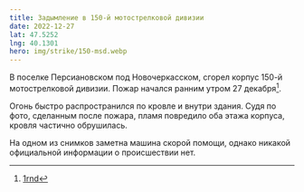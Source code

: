 ```yaml
---
title: Задымление в 150-й мотострелковой дивизии
date: 2022-12-27
lat: 47.5252
lng: 40.1301
hero: img/strike/150-msd.webp
---
```


В поселке Персиановском под Новочеркасском, сгорел корпус 150-й мотострелковой дивизии. Пожар начался ранним утром 27 декабря[^1].

Огонь быстро распространился по кровле и внутри здания. Судя по фото, сделанным после пожара, пламя повредило оба этажа корпуса, кровля частично обрушилась.

На одном из снимков заметна машина скорой помощи, однако никакой официальной информации о происшествии нет.

[^1]: [1rnd](https://www.1rnd.ru/news/3521475/v-rostovskoj-oblasti-sgorelo-zdanie-voennogo-gorodka-150-j-motostrelkovoj-divizii)